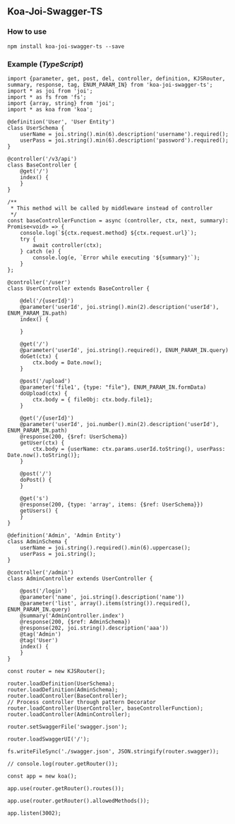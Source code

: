 ## Koa-Joi-Swagger-TS

### How to use

    npm install koa-joi-swagger-ts --save
    
### Example (*TypeScript*)

    import {parameter, get, post, del, controller, definition, KJSRouter, summary, response, tag, ENUM_PARAM_IN} from 'koa-joi-swagger-ts';
    import * as joi from 'joi';
    import * as fs from 'fs';
    import {array, string} from 'joi';
    import * as koa from 'koa';
    
    @definition('User', 'User Entity')
    class UserSchema {
        userName = joi.string().min(6).description('username').required();
        userPass = joi.string().min(6).description('password').required();
    }
    
    @controller('/v3/api')
    class BaseController {
        @get('/')
        index() {
        }
    }
    
    /**
     * This method will be called by middleware instead of controller
     */
    const baseControllerFunction = async (controller, ctx, next, summary): Promise<void> => {
        console.log(`${ctx.request.method} ${ctx.request.url}`);
        try {
            await controller(ctx);
        } catch (e) {
            console.log(e, `Error while executing '${summary}'`);
        }
    };

    @controller('/user')
    class UserController extends BaseController {
    
        @del('/{userId}')
        @parameter('userId', joi.string().min(2).description('userId'), ENUM_PARAM_IN.path)
        index() {
    
        }
    
        @get('/')
        @parameter('userId', joi.string().required(), ENUM_PARAM_IN.query)
        doGet(ctx) {
            ctx.body = Date.now();
        }
        
        @post('/upload')
        @parameter('file1', {type: "file"}, ENUM_PARAM_IN.formData)
        doUpload(ctx) {
            ctx.body = { fileObj: ctx.body.file1};
        }
    
        @get('/{userId}')
        @parameter('userId', joi.number().min(2).description('userId'), ENUM_PARAM_IN.path)
        @response(200, {$ref: UserSchema})
        getUser(ctx) {
            ctx.body = {userName: ctx.params.userId.toString(), userPass: Date.now().toString()};
        }
    
        @post('/')
        doPost() {
        }
    
        @get('s')
        @response(200, {type: 'array', items: {$ref: UserSchema}})
        getUsers() {
        }
    }
    
    @definition('Admin', 'Admin Entity')
    class AdminSchema {
        userName = joi.string().required().min(6).uppercase();
        userPass = joi.string();
    }
    
    @controller('/admin')
    class AdminController extends UserController {
    
        @post('/login')
        @parameter('name', joi.string().description('name'))
        @parameter('list', array().items(string()).required(), ENUM_PARAM_IN.query)
        @summary('AdminController.index')
        @response(200, {$ref: AdminSchema})
        @response(202, joi.string().description('aaa'))
        @tag('Admin')
        @tag('User')
        index() {
        }
    }
    
    const router = new KJSRouter();
    
    router.loadDefinition(UserSchema);
    router.loadDefinition(AdminSchema);
    router.loadController(BaseController);
    // Process controller through pattern Decorator
    router.loadController(UserController, baseControllerFunction);
    router.loadController(AdminController);
    
    router.setSwaggerFile('swagger.json');

    router.loadSwaggerUI('/');

    fs.writeFileSync('./swagger.json', JSON.stringify(router.swagger));
    
    // console.log(router.getRouter());
    
    const app = new koa();
    
    app.use(router.getRouter().routes());
    
    app.use(router.getRouter().allowedMethods());
    
    app.listen(3002);
